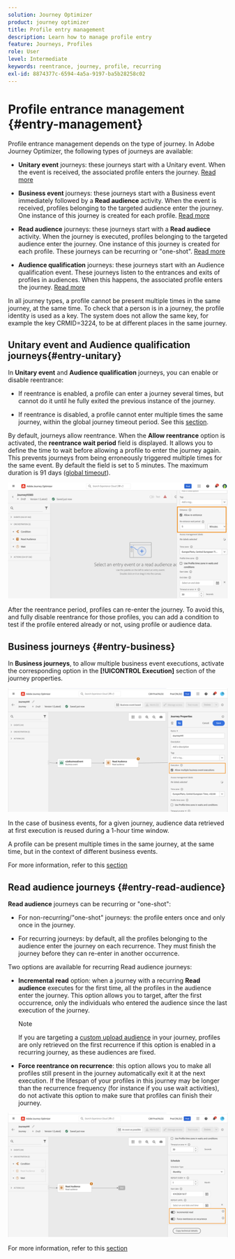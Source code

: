 ```yaml
---
solution: Journey Optimizer
product: journey optimizer
title: Profile entry management
description: Learn how to manage profile entry
feature: Journeys, Profiles
role: User
level: Intermediate
keywords: reentrance, journey, profile, recurring
exl-id: 8874377c-6594-4a5a-9197-ba5b28258c02
---
```


# Profile entrance management {#entry-management}

Profile entrance management depends on the type of journey. In Adobe Journey Optimizer, the following types of journeys are available:

* **Unitary event** journeys: these journeys start with a Unitary event. When the event is received, the associated profile enters the journey. [Read more](#entry-unitary)

* **Business event** journeys: these journeys start with a Business event immediately followed by a **Read audience** activity. When the event is received, profiles belonging to the targeted audience enter the journey. One instance of this journey is created for each profile. [Read more](#entry-business)

* **Read audience** journeys: these journeys start with a **Read audiece** activity. When the journey is executed, profiles belonging to the targeted audience enter the journey. One instance of this journey is created for each profile. These journeys can be recurring or "one-shot". [Read more](#entry-read-audience)

* **Audience qualification** journeys: these journeys start with an Audience qualification event. These journeys listen to the entrances and exits of profiles in audiences. When this happens, the associated profile enters the journey. [Read more](#entry-unitary)

In all journey types, a profile cannot be present multiple times in the same journey, at the same time. To check that a person is in a journey, the profile identity is used as a key. The system does not allow the same key, for example the key CRMID=3224, to be at different places in the same journey. 

## Unitary event and Audience qualification journeys{#entry-unitary}

In **Unitary event** and **Audience qualification** journeys, you can enable or disable reentrance:

* If reentrance is enabled, a profile can enter a journey several times, but cannot do it until he fully exited the previous instance of the journey.

* If reentrance is disabled, a profile cannot enter multiple times the same journey, within the global journey timeout period. See this [section](../building-journeys/journey-properties.md#global_timeout).

By default, journeys allow reentrance. When the **Allow reentrance** option is activated, the **reentrance wait period** field is displayed. It allows you to define the time to wait before allowing a profile to enter the journey again. This prevents journeys from being erroneously triggered multiple times for the same event. By default the field is set to 5 minutes. The maximum duration is 91 days ([global timeout](journey-properties.md#global_timeout)).

<!--
When a journey ends, its status is **[!UICONTROL Closed]**. New individuals can no longer enter the journey. Persons already in the journey automatically exit the journey. 
-->

![](assets/journey-re-entrance.png)

After the reentrance period, profiles can re-enter the journey. To avoid this, and fully disable reentrance for those profiles, you can add a condition to test if the profile entered already or not, using profile or audience data.

<!--
Due to the 30-day journey timeout, when journey reentrance is not allowed, we cannot make sure the reentrance blocking will work more than 91 days. Indeed, as we remove all information about persons who entered the journey 91 days after they enter, we cannot know the person entered previously, more than 91 days ago. -->

## Business journeys {#entry-business}

<!--
Business events follow reentrance rules in the same way as for unitary events. If a journey allows reentrance, the next business event will be processed.
-->

In **Business journeys**, to allow multiple business event executions, activate the corresponding option in the **[!UICONTROL Execution]** section of the journey properties.

![](assets/business-entry.png)

In the case of business events, for a given journey, audience data retrieved at first execution is reused during a 1-hour time window.

A profile can be present multiple times in the same journey, at the same time, but in the context of different business events. 

For more information, refer to this [section](../event/about-creating-business.md)

## Read audience journeys {#entry-read-audience}

**Read audience** journeys can be recurring or "one-shot": 

* For non-recurring/"one-shot" journeys: the profile enters once and only once in the journey.

* For recurring journeys: by default, all the profiles belonging to the audience enter the journey on each recurrence. They must finish the journey before they can re-enter in another occurrence. 

Two options are available for recurring Read audience journeys:

* **Incremental read** option: when a journey with a recurring **Read audience** executes for the first time, all the profiles in the audience enter the journey. This option allows you to target, after the first occurrence, only the individuals who entered the audience since the last execution of the journey. 

    >[!NOTE]
    >
    >If you are targeting a [custom upload audience](../audience/about-audiences.md#segments-in-journey-optimizer) in your journey, profiles are only retrieved on the first recurrence if this option is enabled in a recurring journey, as these audiences are fixed.

* **Force reentrance on recurrence**: this option allows you to make all profiles still present in the journey automatically exit it at the next execution. If the lifespan of your profiles in this journey may be longer than the recurrence frequency (for instance if you use wait activities), do not activate this option to make sure that profiles can finish their journey.

![](assets/read-audience-options.png)

For more information, refer to this [section](../building-journeys/read-audience.md#configuring-segment-trigger-activity)

<!--
After 91 days, a Read audience journey switches to the **Finished** status. This behavior is set for 91 days only (i.e. journey timeout default value) as all information about profiles who entered the journey is removed 91 days after they entered. Persons still in the journey automatically are impacted. They exit the journey after the 30 day timeout. 
-->
